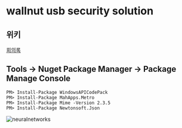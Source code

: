 # wallnut usb security solution
## 위키
[회의록](https://github.com/ehdgks0627/WALLnut/wiki/회의록)
## Tools -> Nuget Package Manager -> Package Manage Console
```
PM> Install-Package WindowsAPICodePack
PM> Install-Package MahApps.Metro
PM> Install-Package Mime -Version 2.3.5
PM> Install-Package Newtonsoft.Json
```
![neuralnetworks](https://github.com/ehdgks0627/WALLnut/blob/release/neuralnetworks.png)
